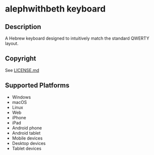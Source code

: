 alephwithbeth keyboard
==============

Description
-----------
A Hebrew keyboard designed to intuitively match the standard QWERTY layout. 

Copyright
---------
See [LICENSE.md](LICENSE.md)

Supported Platforms
-------------------
 * Windows
 * macOS
 * Linux
 * Web
 * iPhone
 * iPad
 * Android phone
 * Android tablet
 * Mobile devices
 * Desktop devices
 * Tablet devices

